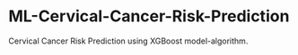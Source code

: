 # ML-Cervical-Cancer-Risk-Prediction
Cervical Cancer Risk Prediction using XGBoost model-algorithm.
